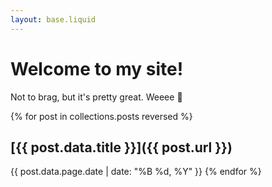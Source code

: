```yaml
---
layout: base.liquid
---
```


# Welcome to my site!

Not to brag, but it's pretty great. Weeee 👋

{% for post in collections.posts reversed %}

## [{{ post.data.title }}]({{ post.url }})

<time>{{ post.data.page.date | date: "%B %d, %Y" }}</time>
{% endfor %}
